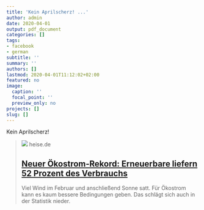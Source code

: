 ```yaml
---
title: 'Kein Aprilscherz! ...'
author: admin
date: 2020-04-01
output: pdf_document
categories: []
tags:
- facebook
- german
subtitle: ''
summary: ''
authors: []
lastmod: 2020-04-01T11:12:02+02:00
featured: no
image:
  caption: ''
  focal_point: ''
  preview_only: no
projects: []
slug: []
---
```

Kein Aprilscherz!
> [![](https://heise.cloudimg.io/bound/1200x1200/q85.png-lossy-85.webp-lossy-85.foil1/_www-heise-de_/imgs/18/2/8/7/1/7/6/9/shutterstock_1454940068-0721cd8d1aca58ee.jpeg)](https://www.heise.de/newsticker/meldung/Neuer-Oekostrom-Rekord-Erneuerbare-liefern-52-Prozent-des-Verbrauchs-4694360.html)
> heise.de
> ## [Neuer Ökostrom-Rekord: Erneuerbare liefern 52 Prozent des Verbrauchs](https://www.heise.de/newsticker/meldung/Neuer-Oekostrom-Rekord-Erneuerbare-liefern-52-Prozent-des-Verbrauchs-4694360.html)
>
>Viel Wind im Februar und anschließend Sonne satt. Für Ökostrom kann es kaum bessere Bedingungen geben. Das schlägt sich auch in der Statistik nieder.

